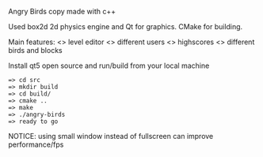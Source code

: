Angry Birds copy made with c++

Used box2d 2d physics engine and Qt for graphics. CMake for building.

Main features: 
	<> level editor
	<> different users
	<> highscores
	<> different birds and blocks


Install qt5 open source and run/build from your local machine

    => cd src 
    => mkdir build
    => cd build/
    => cmake ..
    => make
    => ./angry-birds
    => ready to go

NOTICE:
	using small window instead of fullscreen can improve performance/fps

